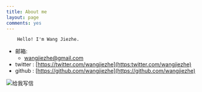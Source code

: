 ```yaml
---
title: About me
layout: page
comments: yes
---
```


		Hello! I'm Wang Jiezhe.

- 邮箱:
  + wangjiezhe@gmail.com
- twitter :	[https://twitter.com/wangjiezhe](https:twitter.com/wangjiezhe)
- github : [https://github.com/wangjiezhe](https://github.com/wangjiezhe)


<a href="mailto:wangjiezhe@gmail.com" style="text-decoration:none;"><img src="http://mimg.127.net/xm/all/share/120111/img/mailme_5_big.png" alt="给我写信"/></a>
